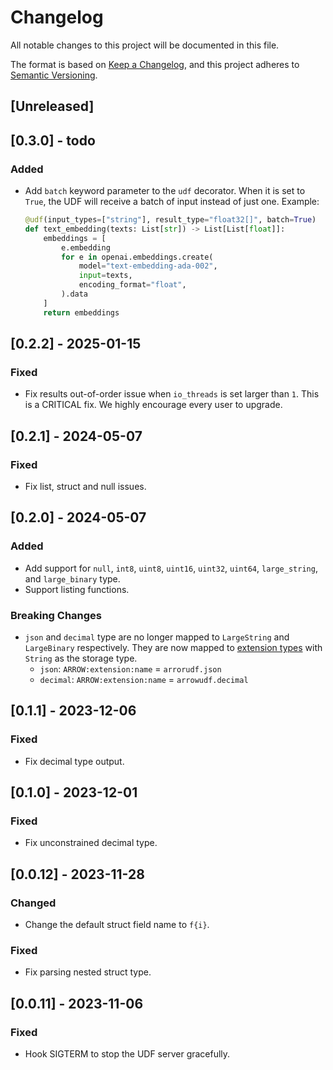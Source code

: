# Changelog

All notable changes to this project will be documented in this file.

The format is based on [Keep a Changelog](https://keepachangelog.com/en/1.0.0/),
and this project adheres to [Semantic Versioning](https://semver.org/spec/v2.0.0.html).

## [Unreleased]

## [0.3.0] - todo

### Added

- Add `batch` keyword parameter to the `udf` decorator. When it is set to `True`, the UDF will receive a batch of input instead of just one. Example:
    ```py
    @udf(input_types=["string"], result_type="float32[]", batch=True)
    def text_embedding(texts: List[str]) -> List[List[float]]:
        embeddings = [
            e.embedding
            for e in openai.embeddings.create(
                model="text-embedding-ada-002",
                input=texts,
                encoding_format="float",
            ).data
        ]
        return embeddings
    ```

## [0.2.2] - 2025-01-15

### Fixed

- Fix results out-of-order issue when `io_threads` is set larger than `1`. This is a CRITICAL fix. We highly encourage every user to upgrade.

## [0.2.1] - 2024-05-07

### Fixed

- Fix list, struct and null issues.

## [0.2.0] - 2024-05-07

### Added

- Add support for `null`, `int8`, `uint8`, `uint16`, `uint32`, `uint64`, `large_string`, and `large_binary` type.
- Support listing functions.

### Breaking Changes

- `json` and `decimal` type are no longer mapped to `LargeString` and `LargeBinary` respectively. They are now mapped to [extension types](https://arrow.apache.org/docs/format/Columnar.html#format-metadata-extension-types) with `String` as the storage type.
    - `json`: `ARROW:extension:name` = `arrorudf.json`
    - `decimal`: `ARROW:extension:name` = `arrowudf.decimal`

## [0.1.1] - 2023-12-06

### Fixed

- Fix decimal type output.

## [0.1.0] - 2023-12-01

### Fixed

- Fix unconstrained decimal type.

## [0.0.12] - 2023-11-28

### Changed

- Change the default struct field name to `f{i}`.

### Fixed

- Fix parsing nested struct type.


## [0.0.11] - 2023-11-06

### Fixed

- Hook SIGTERM to stop the UDF server gracefully.
